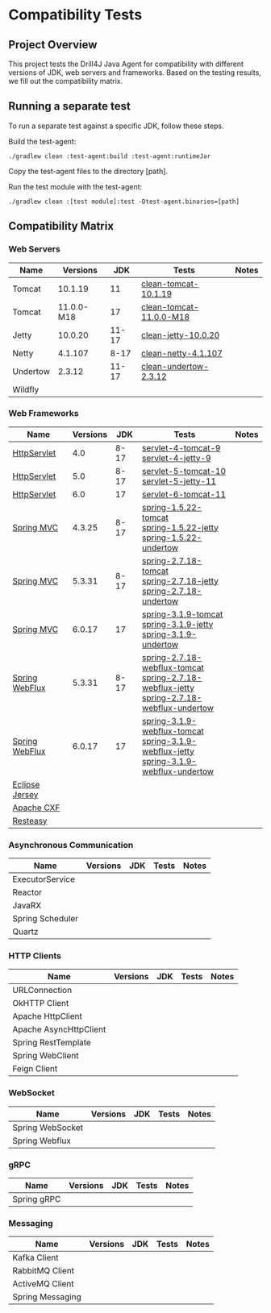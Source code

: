 # Compatibility Tests

## Project Overview

This project tests the Drill4J Java Agent for compatibility with different versions of JDK, web servers and frameworks.
Based on the testing results, we fill out the compatibility matrix.

## Running a separate test
To run a separate test against a specific JDK, follow these steps.

Build the test-agent:
```
./gradlew clean :test-agent:build :test-agent:runtimeJar
```

Copy the test-agent files to the directory [path].

Run the test module with the test-agent:
```
./gradlew clean :[test module]:test -Dtest-agent.binaries=[path]
```


## Compatibility Matrix

### Web Servers

| Name     | Versions   | JDK   | Tests                                                | Notes |
|----------|------------|-------|------------------------------------------------------|-------|
| Tomcat   | 10.1.19    | 11    | [clean-tomcat-10.1.19](./clean-tomcat-10.1.19)       |       |
| Tomcat   | 11.0.0-M18 | 17    | [clean-tomcat-11.0.0-M18](./clean-tomcat-11.0.0-M18) |       |
| Jetty    | 10.0.20    | 11-17 | [clean-jetty-10.0.20](./clean-jetty-10.0.20)         |       |
| Netty    | 4.1.107    | 8-17  | [clean-netty-4.1.107](./clean-netty-4.1.107)         |       |
| Undertow | 2.3.12     | 11-17 | [clean-undertow-2.3.12](./clean-undertow-2.3.12)     |       |
| Wildfly  |            |       |                                                      |       |

### Web Frameworks

| Name                                                                                 | Versions | JDK  | Tests                                                                                                                                                                                                  | Notes |
|--------------------------------------------------------------------------------------|----------|------|--------------------------------------------------------------------------------------------------------------------------------------------------------------------------------------------------------|-------|
| [HttpServlet](https://jakarta.ee/specifications/servlet/)                            | 4.0      | 8-17 | [servlet-4-tomcat-9](./servlet-4-tomcat-9)<br/>[servlet-4-jetty-9](./servlet-4-jetty-9)                                                                                                                |       |
| [HttpServlet](https://jakarta.ee/specifications/servlet/)                            | 5.0      | 8-17 | [servlet-5-tomcat-10](./servlet-5-tomcat-10)<br/>[servlet-5-jetty-11](./servlet-5-jetty-11)                                                                                                            |       |
| [HttpServlet](https://jakarta.ee/specifications/servlet/)                            | 6.0      | 17   | [servlet-6-tomcat-11](./servlet-6-tomcat-11)                                                                                                                                                           |       |
| [Spring MVC](https://docs.spring.io/spring-framework/reference/web/webmvc.html)      | 4.3.25   | 8-17 | [spring-1.5.22-tomcat](./spring-1.5.22-tomcat)<br/>[spring-1.5.22-jetty](./spring-1.5.22-jetty)<br/>[spring-1.5.22-undertow](./spring-1.5.22-undertow)                                                 |       |
| [Spring MVC](https://docs.spring.io/spring-framework/reference/web/webmvc.html)      | 5.3.31   | 8-17 | [spring-2.7.18-tomcat](./spring-2.7.18-tomcat)<br/>[spring-2.7.18-jetty](./spring-2.7.18-jetty)<br/>[spring-2.7.18-undertow](./spring-2.7.18-undertow)                                                 |       |
| [Spring MVC](https://docs.spring.io/spring-framework/reference/web/webmvc.html)      | 6.0.17   | 17   | [spring-3.1.9-tomcat](./spring-3.1.9-tomcat)<br/>[spring-3.1.9-jetty](./spring-3.1.9-jetty)<br/>[spring-3.1.9-undertow](./spring-3.1.9-undertow)                                                       |       |
| [Spring WebFlux](https://docs.spring.io/spring-framework/reference/web/webflux.html) | 5.3.31   | 8-17 | [spring-2.7.18-webflux-tomcat](./spring-2.7.18-webflux-tomcat)<br/>[spring-2.7.18-webflux-jetty](./spring-2.7.18-webflux-jetty)<br/>[spring-2.7.18-webflux-undertow](./spring-2.7.18-webflux-undertow) |       |
| [Spring WebFlux](https://docs.spring.io/spring-framework/reference/web/webflux.html) | 6.0.17   | 17   | [spring-3.1.9-webflux-tomcat](./spring-3.1.9-webflux-tomcat)<br/>[spring-3.1.9-webflux-jetty](./spring-3.1.9-webflux-jetty)<br/>[spring-3.1.9-webflux-undertow](./spring-3.1.9-webflux-undertow)       |       |   
| [Eclipse Jersey](https://eclipse-ee4j.github.io/jersey/)                             |          |      |                                                                                                                                                                                                        |       |
| [Apache CXF](https://cxf.apache.org/)                                                |          |      |                                                                                                                                                                                                        |       |
| [Resteasy](https://resteasy.dev/)                                                    |          |      |                                                                                                                                                                                                        |       |

### Asynchronous Communication

| Name              | Versions | JDK | Tests | Notes |
|-------------------|----------|-----|-------|-------|
| ExecutorService   |          |     |       |       |
| Reactor           |          |     |       |       |
| JavaRX            |          |     |       |       |
| Spring Scheduler  |          |     |       |       |
| Quartz            |          |     |       |       |

### HTTP Clients

| Name                   | Versions | JDK | Tests | Notes |
|------------------------|----------|-----|-------|-------|
| URLConnection          |          |     |       |       |
| OkHTTP Client          |          |     |       |       |
| Apache HttpClient      |          |     |       |       |
| Apache AsyncHttpClient |          |     |       |       |
| Spring RestTemplate    |          |     |       |       |
| Spring WebClient       |          |     |       |       |
| Feign Client           |          |     |       |       |

### WebSocket

| Name             | Versions | JDK | Tests | Notes |
|------------------|----------|-----|-------|-------|
| Spring WebSocket |          |     |       |       |
| Spring Webflux   |          |     |       |       |

### gRPC

| Name             | Versions | JDK | Tests | Notes |
|------------------|----------|-----|-------|-------|
| Spring gRPC      |          |     |       |       |

### Messaging

| Name             | Versions | JDK | Tests | Notes |
|------------------|----------|-----|-------|-------|
| Kafka Client     |          |     |       |       |
| RabbitMQ Client  |          |     |       |       |
| ActiveMQ Client  |          |     |       |       |
| Spring Messaging |          |     |       |       |
